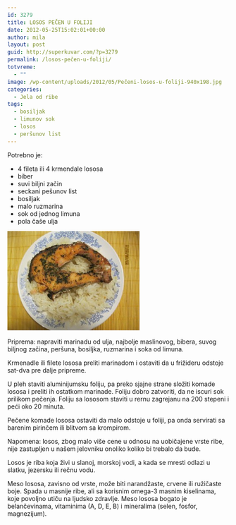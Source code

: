 ```yaml
---
id: 3279
title: LOSOS PEČEN U FOLIJI
date: 2012-05-25T15:02:01+00:00
author: mila
layout: post
guid: http://superkuvar.com/?p=3279
permalink: /losos-pečen-u-foliji/
totvreme:
  - ""
image: /wp-content/uploads/2012/05/Pečeni-losos-u-foliji-940x198.jpg
categories:
  - Jela od ribe
tags:
  - bosiljak
  - limunov sok
  - losos
  - peršunov list
---
```

Potrebno je:

  * 4 fileta ili 4 krmendale lososa
  * biber
  * suvi biljni začin
  * seckani pešunov list
  * bosiljak
  * malo ruzmarina
  * sok od jednog limuna
  * pola čaše ulja

<img class="alignnone size-medium wp-image-3280" title="Pečeni losos u foliji" src="/wp-content/uploads/2012/05/Pečeni-losos-u-foliji-300x225.jpg" alt="" width="300" height="225" /> 

Priprema: napraviti marinadu od ulja, najbolje maslinovog, bibera, suvog biljnog začina, peršuna, bosiljka, ruzmarina i soka od limuna.

Krmenadle ili filete lososa preliti marinadom i ostaviti da u frižideru odstoje sat-dva pre dalje pripreme.

U pleh staviti aluminijumsku foliju, pa preko sjajne strane složiti komade lososa i preliti ih ostatkom marinade. Foliju dobro zatvoriti, da ne iscuri sok prilikom pečenja. Foliju sa lososom staviti u rernu zagrejanu na 200 stepeni i peći oko 20 minuta.

Pečene komade lososa ostaviti da malo odstoje u foliji, pa onda servirati sa barenim pirinčem ili blitvom sa krompirom.

Napomena: losos, zbog malo više cene u odnosu na uobičajene vrste ribe, nije zastupljen u našem jelovniku onoliko koliko bi trebalo da bude.

Losos je riba koja živi u slanoj, morskoj vodi, a kada se mresti odlazi u slatku, jezersku ili rečnu vodu.

Meso lososa, zavisno od vrste, može biti narandžaste, crvene ili ružičaste boje. Spada u masnije ribe, ali sa korisnim omega-3 masnim kiselinama, koje povoljno utiču na ljudsko zdravlje. Meso lososa bogato je belančevinama, vitaminima (A, D, E, B) i mineralima (selen, fosfor, magnezijum).